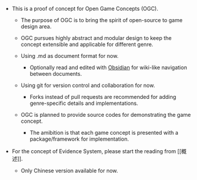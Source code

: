 - This is a proof of concept for Open Game Concepts (OGC).

	- The purpose of OGC is to bring the spirit of open-source to game design area.
	
	- OGC pursues highly abstract and modular design to keep the concept extensible and applicable for different genre.

	- Using .md as document format for now.
	
		- Optionally read and edited with [Obsidian](https://obsidian.md/) for wiki-like navigation between documents.
	
	- Using git for version control and collaboration for now.
	
		- Forks instead of pull requests are recommended for adding genre-specific details and implementations.
	
	- OGC is planned to provide source codes for demonstrating the game concept.
	
		- The amibition is that each game concept is presented with a package/framework for implementation.

-  For the concept of Evidence System, please start the reading from [[概述]].
	
	- Only Chinese version available for now.
